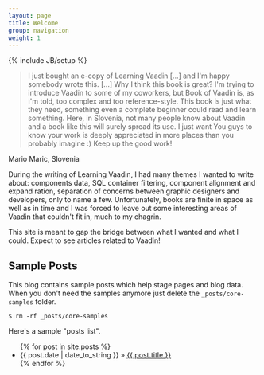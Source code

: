 ```yaml
---
layout: page
title: Welcome
group: navigation
weight: 1
---
```


{% include JB/setup %}

> I just bought an e-copy of Learning Vaadin [...] and I'm happy somebody wrote this. [...] Why I think this book is great? I'm trying to introduce Vaadin to some of my coworkers, but Book of Vaadin is, as I'm told, too complex and too reference-style. This book is just what they need, something even a complete beginner could read and learn something. Here, in Slovenia, not many people know about Vaadin and a book like this will surely spread its use. I just want You guys to know your work is deeply appreciated in more places than you probably imagine :) Keep up the good work!

Mario Maric, Slovenia

During the writing of Learning Vaadin, I had many themes I wanted to write about: components data, SQL container filtering, component alignment and expand ration, separation of concerns between graphic designers and developers, only to name a few. Unfortunately, books are finite in space as well as in time and I was forced to leave out some interesting areas of Vaadin that couldn't fit in, much to my chagrin.

This site is meant to gap the bridge between what I wanted and what I could. Expect to see articles related to Vaadin!

## Sample Posts

This blog contains sample posts which help stage pages and blog data.
When you don't need the samples anymore just delete the `_posts/core-samples` folder.

    $ rm -rf _posts/core-samples

Here's a sample "posts list".

<ul class="posts">
  {% for post in site.posts %}
    <li><span>{{ post.date | date_to_string }}</span> &raquo; <a href="{{ BASE_PATH }}{{ post.url }}">{{ post.title }}</a></li>
  {% endfor %}
</ul>


